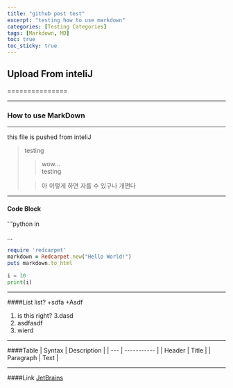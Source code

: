 ```yaml
---
title: "github post test"
excerpt: "testing how to use markdown"
categories: [Testing Categories]
tags: [Markdown, MD]
toc: true
toc_sticky: true
---
```


## Upload From inteliJ
===============
***
### How to use MarkDown
***
this file is pushed from inteliJ
>testing
> >wow...</br>
> >testing
> 
> >아 이렇게 하면 자를 수 있구나 개쩐다

***

#### Code Block
'''python
in

...
```ruby
require 'redcarpet'
markdown = Redcarpet.new("Hello World!")
puts markdown.to_html
```

~~~python
i = 10
print(i)
~~~

***
####List
list?
+sdfa
+Asdf

1. is this right?
3.dasd
2. asdfasdf
3. wierd

***
####Table
| Syntax | Description |
| --- | ----------- |
| Header | Title |
| Paragraph | Text |

***
####Link
[JetBrains](https://www.jetbrains.com)

